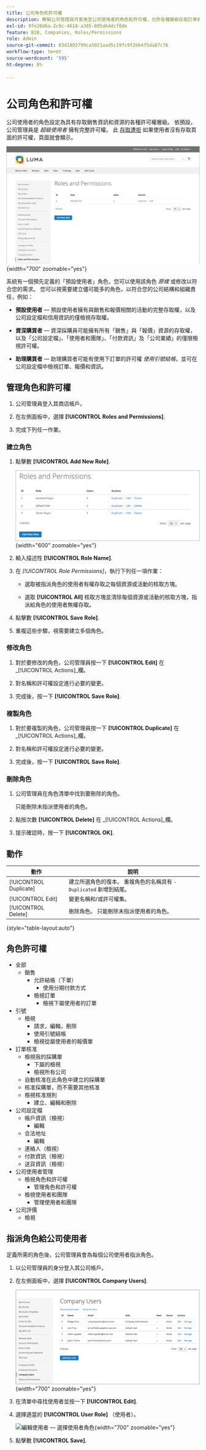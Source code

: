 ```yaml
---
title: 公司角色和許可權
description: 瞭解公司管理員可套用至公司使用者的角色和許可權，允許各種層級存取訂單資訊和資源。
exl-id: 9fe20d6a-2c9c-4618-a395-805d64dcf0de
feature: B2B, Companies, Roles/Permissions
role: Admin
source-git-commit: 03d1892799ca5021aad5c19fc9f2bb4f5da87c76
workflow-type: tm+mt
source-wordcount: '595'
ht-degree: 0%

---
```


# 公司角色和許可權

公司使用者的角色設定為具有存取銷售資訊和資源的各種許可權層級。 依預設，公司管理員是 _超級使用者_ 擁有完整許可權。 此 [存取遭拒](../content-design/pages.md#access-denied) 如果使用者沒有存取頁面的許可權，頁面就會顯示。

![具有預設角色的角色和許可權頁面](./assets/company-roles-permissions.png){width="700" zoomable="yes"}

系統有一個預先定義的「預設使用者」角色，您可以使用該角色 _原樣_ 或修改以符合您的需求。 您可以視需要建立儘可能多的角色，以符合您的公司結構和組織責任，例如：

- **預設使用者**  — 預設使用者擁有與銷售和報價相關的活動的完整存取權，以及公司設定檔和信用資訊的僅檢視存取權。

- **資深購買者**  — 資深採購員可能擁有所有「銷售」與「報價」資源的存取權，以及「公司設定檔」、「使用者和團隊」、「付款資訊」及「公司業績」的僅限檢視許可權。

- **助理購買者**  — 助理購買者可能有使用下訂單的許可權 _使用引號結帳_，並可在公司設定檔中檢視訂單、報價和資訊。

## 管理角色和許可權

1. 公司管理員登入其商店帳戶。

1. 在左側面板中，選擇 **[!UICONTROL Roles and Permissions]**.

1. 完成下列任一作業。

### 建立角色

1. 點擊數 **[!UICONTROL Add New Role]**.

   ![新增角色](./assets/company-roles-permissions-add-storefront.png){width="600" zoomable="yes"}

1. 輸入描述性 **[!UICONTROL Role Name]**.

1. 在 _[!UICONTROL Role Permissions]_，執行下列任一項作業：

   - 選取被指派角色的使用者有權存取之每個資源或活動的核取方塊。

   - 選取 **[!UICONTROL All]** 核取方塊並清除每個資源或活動的核取方塊，指派給角色的使用者無權存取。

1. 點擊數 **[!UICONTROL Save Role]**.

1. 重複這些步驟，視需要建立多個角色。

### 修改角色

1. 對於要修改的角色，公司管理員按一下 **[!UICONTROL Edit]** 在 _[!UICONTROL Actions]_欄。

1. 對名稱和許可權設定進行必要的變更。

1. 完成後，按一下 **[!UICONTROL Save Role]**.

### 複製角色

1. 對於要複製的角色，公司管理員按一下 **[!UICONTROL Duplicate]** 在 _[!UICONTROL Actions]_欄。

1. 對名稱和許可權設定進行必要的變更。

1. 完成後，按一下 **[!UICONTROL Save Role]**.

### 刪除角色

1. 公司管理員在角色清單中找到要刪除的角色。

   只能刪除未指派使用者的角色。

1. 點按次數 **[!UICONTROL Delete]** 在 _[!UICONTROL Actions]_欄。

1. 提示確認時，按一下 **[!UICONTROL OK]**.

## 動作

| 動作 | 說明 |
|-----------| ----------- |
| [!UICONTROL Duplicate] | 建立所選角色的復本。 重複角色的名稱具有 `- Duplicated` 新增到結尾。 |
| [!UICONTROL Edit] | 變更名稱和/或許可權集。 |
| [!UICONTROL Delete] | 刪除角色。 只能刪除未指派使用者的角色。 |

{style="table-layout:auto"}

## 角色許可權

- 全部
   - 銷售
      - 允許結帳（下單）
         - 使用分期付款方式
      - 檢視訂單
         - 檢視下屬使用者的訂單
- 引號
   - 檢視
      - 請求，編輯，刪除
      - 使用引號結帳
      - 檢視從屬使用者的報價單
- 訂單核准
   - 檢視我的採購單
      - 下屬的檢視
      - 檢視所有公司
   - 自動核准在此角色中建立的採購單
   - 核准採購單，而不需要其他核准
   - 檢視核准規則
      - 建立、編輯和刪除
- 公司設定檔
   - 帳戶資訊（檢視）
      - 編輯
   - 合法地址
      - 編輯
   - 連絡人（檢視）
   - 付款資訊（檢視）
   - 送貨資訊（檢視）
- 公司使用者管理
   - 檢視角色和許可權
      - 管理角色和許可權
   - 檢視使用者和團隊
      - 管理使用者和團隊
- 公司評價
   - 檢視

## 指派角色給公司使用者

定義所需的角色後，公司管理員會為每個公司使用者指派角色。

1. 以公司管理員的身分登入其公司帳戶。

1. 在左側面板中，選擇 **[!UICONTROL Company Users]**.

   ![公司使用者](./assets/company-users-list-storefront.png){width="700" zoomable="yes"}

1. 在清單中尋找使用者並按一下 **[!UICONTROL Edit]**.

1. 選擇適當的 **[!UICONTROL User Role]** （使用者）。

   ![編輯使用者 — 選擇使用者角色](./assets/company-user-assign-role.png){width="700" zoomable="yes"}

1. 點擊數 **[!UICONTROL Save]**.
